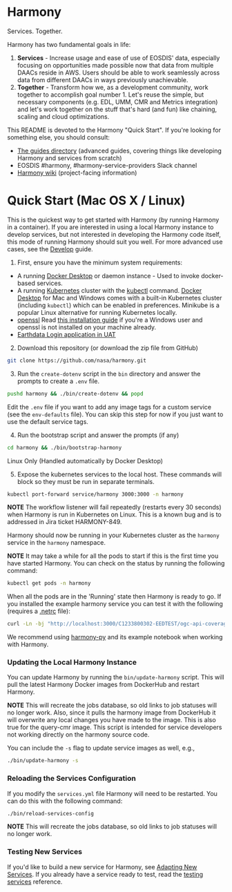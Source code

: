 # Harmony

Services. Together.

Harmony has two fundamental goals in life:
1. **Services** - Increase usage and ease of use of EOSDIS' data, especially focusing on opportunities made possible now that data from multiple DAACs reside in AWS.  Users should be able to work seamlessly across data from different DAACs in ways previously unachievable.
2. **Together** - Transform how we, as a development community, work together to accomplish goal number 1.  Let's reuse the simple, but necessary components (e.g. EDL, UMM, CMR and Metrics integration) and let's work together on the stuff that's hard (and fun) like chaining, scaling and cloud optimizations.

This README is devoted to the Harmony "Quick Start". If you're looking for something else, you should consult:

* [The guides directory](docs/guides) (advanced guides, covering things like developing Harmony and services from scratch)
* EOSDIS #harmony, #harmony-service-providers Slack channel
* [Harmony wiki](https://wiki.earthdata.nasa.gov/display/Harmony) (project-facing information)

# Quick Start (Mac OS X / Linux)

This is the quickest way to get started with Harmony (by running Harmony in a container). If you are interested in using a local Harmony instance to develop services, but not interested in developing the Harmony code itself, this mode of running Harmony should suit you well. For more advanced use cases, see the [Develop](docs/guides/develop.md) guide.

1. First, ensure you have the minimum system requirements:
* A running [Docker Desktop](https://www.docker.com/products/developer-tools) or daemon instance - Used to invoke docker-based services.
* A running [Kubernetes](https://kubernetes.io/) cluster with the [kubectl](https://kubernetes.io/docs/tasks/tools/install-kubectl/) command. [Docker Desktop](https://www.docker.com/products/docker-desktop) for Mac and Windows comes with a
built-in Kubernetes cluster (including `kubectl`) which can be enabled in preferences. Minikube is a popular Linux alternative for running Kubernetes locally.
* [openssl](https://www.openssl.org/) Read [this installation guide](https://github.com/openssl/openssl/blob/master/NOTES-WINDOWS.md) if you're a Windows user and openssl is not installed on your machine already.
* [Earthdata Login application in UAT](docs/edl-requirement.md)

2. Download this repository (or download the zip file from GitHub)
```bash
git clone https://github.com/nasa/harmony.git
```

3. Run the `create-dotenv` script in the `bin` directory and answer the prompts to
   create a `.env` file.
  ```bash
  pushd harmony && ./bin/create-dotenv && popd
  ```
   Edit the `.env` file if you want to add any image tags for a custom service (see the `env-defaults` file). You can skip this step for now if you just want to use the default service tags.

4. Run the bootstrap script and answer the prompts (if any)
```bash
cd harmony && ./bin/bootstrap-harmony
```

Linux Only (Handled automatically by Docker Desktop)

5. Expose the kubernetes services to the local host. These commands will block so they must be run in separate terminals.
```bash
kubectl port-forward service/harmony 3000:3000 -n harmony
```

**NOTE** The workflow listener will fail repeatedly (restarts every 30 seconds) when Harmony is run
in Kubernetes on Linux. This is a known bug and is to addressed in Jira ticket HARMONY-849.

Harmony should now be running in your Kubernetes cluster as the `harmony` service in the `harmony` namespace.

**NOTE** It may take a while for all the pods to start if this is the first time you have started
Harmony. You can check on the status by running the following command:

```bash
kubectl get pods -n harmony
```

When all the pods are in the 'Running' state then Harmony is ready to go. If you installed
the example harmony service you can test it with the following (requires a [.netrc](https://www.gnu.org/software/inetutils/manual/html_node/The-_002enetrc-file.html) file):

```bash
curl -Ln -bj "http://localhost:3000/C1233800302-EEDTEST/ogc-api-coverages/1.0.0/collections/all/coverage/rangeset?granuleId=G1233800343-EEDTEST" -o file.tif
```

We recommend using [harmony-py](https://github.com/nasa/harmony-py) and its example notebook when working with Harmony.

### Updating the Local Harmony Instance

You can update Harmony by running the `bin/update-harmony` script. This will pull the latest Harmony Docker images from DockerHub and
restart Harmony.

**NOTE** This will recreate the jobs database, so old links to job statuses will no longer work. Also, since it
pulls the harmony image from DockerHub it will overwrite any local changes you have made to the image. This is also
true for the query-cmr image. This script is intended for service developers not working directly on the harmony
source code.

You can include the `-s` flag to update service images as well, e.g.,

```bash
./bin/update-harmony -s
```

### Reloading the Services Configuration

If you modify the `services.yml` file Harmony will need to be restarted. You can do this with the following command:

```bash
./bin/reload-services-config
```
**NOTE** This will recreate the jobs database, so old links to job statuses will no longer work.

### Testing New Services

If you'd like to build a new service for Harmony, see [Adapting New Services](docs/guides/adapting-new-services.md). If you already have a service ready to test, read the [testing services](docs/testing-services.md) reference.